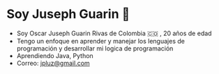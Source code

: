 
# Soy Juseph Guarin :space_invader:

* Soy Oscar Juseph Guarin Rivas de Colombia 🇨🇴 , 20 años de edad
* Tengo un enfoque en aprender y manejar los lenguajes de programación y desarrollar mi logica de programación
* Aprendiendo Java, Python
* Correo: jpluz@gmail.com

